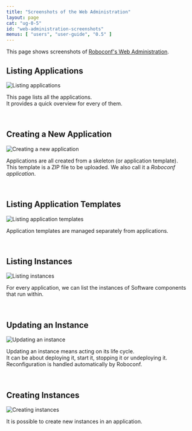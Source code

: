```yaml
---
title: "Screenshots of the Web Administration"
layout: page
cat: "ug-0-5"
id: "web-administration-screenshots"
menus: [ "users", "user-guide", "0.5" ]
---
```


This page shows screenshots of [Roboconf's Web Administration](web-administration.html).  


## Listing Applications

<img src="/resources/img/web-admin-0.4-app-listing.png" alt="Listing applications" class="gs" />

This page lists all the applications.  
It provides a quick overview for every of them.

<br />

## Creating a New Application

<img src="/resources/img/web-admin-0.4-new-application.png" alt="Creating a new application" class="gs" />

Applications are all created from a skeleton (or application template).  
This template is a ZIP file to be uploaded. We also call it a *Roboconf application*.

<br />

## Listing Application Templates

<img src="/resources/img/web-admin-0.4-app-templates-listing.png" alt="Listing application templates" class="gs" />

Application templates are managed separately from applications.

<br />

## Listing Instances

<img src="/resources/img/web-admin-0.4-instances.png" alt="Listing instances" class="gs" />

For every application, we can list the instances of Software components that run within.

<br />

## Updating an Instance

<img src="/resources/img/web-admin-0.4-instance-state.png" alt="Updating an instance" class="gs" />

Updating an instance means acting on its life cycle.  
It can be about deploying it, start it, stopping it or undeploying it.
Reconfiguration is handled automatically by Roboconf.

<br />

## Creating Instances

<img src="/resources/img/web-admin-0.4-new-instances.png" alt="Creating instances" class="gs" />

It is possible to create new instances in an application.
